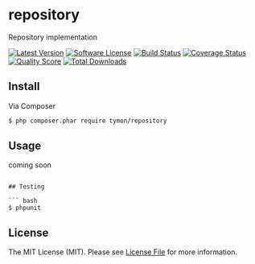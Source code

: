 # repository

Repository implementation

[![Latest Version](https://img.shields.io/github/release/tymondesigns/repository.svg?style=flat-square)](https://github.com/tymondesigns/repository/releases)
[![Software License](https://img.shields.io/badge/license-MIT-brightgreen.svg?style=flat-square)](LICENSE.md)
[![Build Status](https://img.shields.io/travis/tymondesigns/repository/master.svg?style=flat-square)](https://travis-ci.org/tymondesigns/repository)
[![Coverage Status](https://img.shields.io/scrutinizer/coverage/g/tymondesigns/repository.svg?style=flat-square)](https://scrutinizer-ci.com/g/tymondesigns/repository/code-structure)
[![Quality Score](https://img.shields.io/scrutinizer/g/tymondesigns/repository.svg?style=flat-square)](https://scrutinizer-ci.com/g/tymondesigns/repository)
[![Total Downloads](https://img.shields.io/packagist/dt/tymon/repository.svg?style=flat-square)](https://packagist.org/packages/tymon/repository)



## Install

Via Composer

``` bash
$ php composer.phar require tymon/repository
```

## Usage
coming soon

```

## Testing

``` bash
$ phpunit
```

## License

The MIT License (MIT). Please see [License File](https://github.com/tymondesigns/repository/blob/master/LICENSE) for more information.
